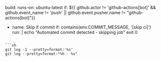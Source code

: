   build:
    runs-on: ubuntu-latest
    if: ${{ github.actor != 'github-actions[bot]' && github.event_name != 'push' || github.event.pusher.name != "github-actions[bot]"}} 
  - name: Skip if commit
    if: contains(env.COMMIT_MESSAGE, '[skip ci]')
    run:  |
      echo "Automated commit detected - skipping job"
      exit 0

```

```sh
git log -1 --pretty=format:'%s'
git log --pretty=format:"%h - %s" 
```